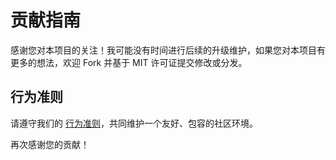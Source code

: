 # 贡献指南

感谢您对本项目的关注！我可能没有时间进行后续的升级维护，如果您对本项目有更多的想法，欢迎 Fork 并基于 MIT 许可证提交修改或分发。
## 行为准则

请遵守我们的 [行为准则](CODE_OF_CONDUCT.md)，共同维护一个友好、包容的社区环境。

再次感谢您的贡献！